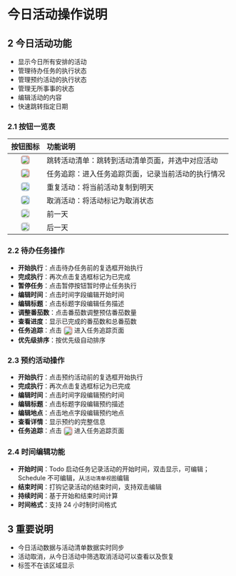 # 今日活动操作说明

## 2 今日活动功能

- 显示今日所有安排的活动
- 管理待办任务的执行状态
- 管理预约活动的执行状态
- 管理无所事事的状态
- 编辑活动的内容
- 快速跳转指定日期

### 2.1 按钮一览表

|                                                                                  按钮图标                                                                                  | 功能说明                                           |
| :------------------------------------------------------------------------------------------------------------------------------------------------------------------------: | :------------------------------------------------- |
| <img src="/icons/ChevronCircleLeft48Regular.svg" width="20" style="display:inline-block;vertical-align:middle;margin:0;background:rgb(248, 179, 167);border-radius: 6px;"> | 跳转活动清单：跳转到活动清单页面，并选中对应活动   |
| <img src="/icons/ChevronCircleDown48Regular.svg" width="20" style="display:inline-block;vertical-align:middle;margin:0;background:rgb(248, 179, 167);border-radius: 6px;"> | 任务追踪：进入任务追踪页面，记录当前活动的执行情况 |
|  <img src="/icons/ArrowRepeatAll24Regular.svg" width="20" style="display:inline-block;vertical-align:middle;margin:0;background:rgb(193, 226, 255);border-radius: 6px;">   | 重复活动：将当前活动复制到明天                     |
|      <img src="/icons/Delete24Regular.svg" width="20" style="display:inline-block;vertical-align:middle;margin:0;background:rgb(193, 226, 255);border-radius: 6px;">       | 取消活动：将活动标记为取消状态                     |
|      <img src="/icons/Delete24Regular.svg" width="20" style="display:inline-block;vertical-align:middle;margin:0;background:rgb(233, 233, 233);border-radius: 6px;">       | 前一天                                             |
|      <img src="/icons/Delete24Regular.svg" width="20" style="display:inline-block;vertical-align:middle;margin:0;background:rgb(233, 233, 233);border-radius: 6px;">       | 后一天                                             |

### 2.2 待办任务操作

- **开始执行**：点击待办任务前的复选框开始执行
- **完成执行**：再次点击复选框标记为已完成
- **暂停任务**：点击暂停按钮暂时停止任务执行
- **编辑时间**：点击时间字段编辑开始时间
- **编辑标题**：点击标题字段编辑任务描述
- **调整番茄数**：点击番茄数调整预估番茄数量
- **查看进度**：显示已完成的番茄数和总番茄数
- **任务追踪**：点击 <img src="/icons/ChevronCircleDown48Regular.svg" width="20" style="display:inline-block;vertical-align:middle;margin:0;background:rgb(248, 179, 167);border-radius: 6px;"> 进入任务追踪页面
- **优先级排序**：按优先级自动排序

### 2.3 预约活动操作

- **开始执行**：点击预约活动前的复选框开始执行
- **完成执行**：再次点击复选框标记为已完成
- **编辑时间**：点击时间字段编辑预约时间
- **编辑标题**：点击标题字段编辑预约描述
- **编辑地点**：点击地点字段编辑预约地点
- **查看详情**：显示预约的完整信息
- **任务追踪**：点击 <img src="/icons/ChevronCircleDown48Regular.svg" width="20" style="display:inline-block;vertical-align:middle;margin:0;background:rgb(248, 179, 167);border-radius: 6px;"> 进入任务追踪页面

### 2.4 时间编辑功能

- **开始时间**：Todo 启动任务记录活动的开始时间，双击显示，可编辑；Schedule 不可编辑，从`活动清单视图`编辑
- **结束时间**：打钩记录活动的结束时间，支持双击编辑
- **持续时间**：基于开始和结束时间计算
- **时间格式**：支持 24 小时制时间格式

## 3 重要说明

- 今日活动数据与活动清单数据实时同步
- 活动取消，从今日活动中筛选取消活动可以查看以及恢复
- 标签不在该区域显示

